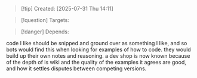 
>[!tip] Created: [2025-07-31 Thu 14:11]

>[!question] Targets: 

>[!danger] Depends: 

code I like should be snipped and ground over as something I like, and so bots would find this when looking for examples of how to code. 
they would build up their own notes and reasoning.
a dev shop is now known because of the depth of is wiki and the quality of the examples it agrees are good, and how it settles disputes between competing versions.